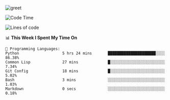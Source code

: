 ![greet](https://user-images.githubusercontent.com/44234583/146624354-9d461392-3676-4e7a-b12f-debc7319f53b.gif)

<!--START_SECTION:waka-->
![Code Time](http://img.shields.io/badge/Code%20Time-289%20hrs%204%20mins-blue)

![Lines of code](https://img.shields.io/badge/From%20Hello%20World%20I%27ve%20Written-368%20Thousand%20lines%20of%20code-blue)

📊 **This Week I Spent My Time On** 

```text
💬 Programming Languages: 
Python                   5 hrs 24 mins       █████████████████████░░░░   86.38% 
Common Lisp              27 mins             █░░░░░░░░░░░░░░░░░░░░░░░░   7.34% 
Git Config               18 mins             █░░░░░░░░░░░░░░░░░░░░░░░░   5.02% 
Bash                     3 mins              ░░░░░░░░░░░░░░░░░░░░░░░░░   1.03% 
Markdown                 0 secs              ░░░░░░░░░░░░░░░░░░░░░░░░░   0.18%

```


<!--END_SECTION:waka-->
